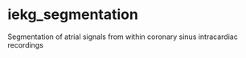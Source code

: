 # iekg_segmentation
Segmentation of atrial signals from within coronary sinus intracardiac recordings
